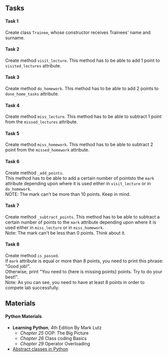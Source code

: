 ﻿
## Tasks

#### Task 1
Create class `Trainee`, whose constructor receives Trainees' name and surname.

#### Task 2
Create method `visit_lecture`. This method has to be able to add 1 point to `visited_lectures` attribute.

#### Task 3
Create method `do_homework`. This method has to be able to add 2 points to `done_home_tasks` attribute.

#### Task 4
Create method `miss_lecture`. This method has to be able to subtract 1 point from the `missed_lectures` attribute.

#### Task 5
Create method `miss_homework`. This method has to be able to subtract 2 point from the `missed_homework` attribute.

#### Task 6
Create method `_add_points`.  
This method has to be able to add a certain number of pointsto the `mark` attribute depending upon where it is used either in `visit_lecture` or in `do_homework`.  
NOTE: The mark can't be more than 10 points. Keep in mind.

#### Task 7
Create method `_subtract_points`. This method has to be able to subtract a certain number of points to the `mark` attribute depending upon where it is used either in `miss_lecture` or in `miss_homework`.  
Note: The mark can't be less than 0 points. Think about it.

#### Task 8
Create method `is_passed`.  
If `mark` attribute is equal or more than 8 points, you need to print this phrase: "Good job!".  
Otherwise, print "You need to {here is missing points} points. Try to do your best!".  
Note: As you can see, you need to have at least 8 points in order to compete lab successfully.


## Materials

#### Python Materials
* __Learning Python__, 4th Edition By Mark Lutz
  * _Chapter 25_ OOP: The Big Picture
  * _Chapter 26_ Class coding Basics
  * _Chapter 29_ Operator Overloading
* [Abstract classes in Python](https://www.geeksforgeeks.org/abstract-classes-in-python/)



